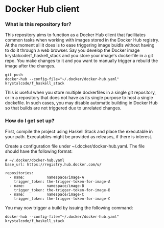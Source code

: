 # Docker Hub client #

### What is this repository for? ###

This repository aims to function as a Docker Hub client that facilitates common tasks when working with images stored in the Docker Hub registry. At the moment all it does is to ease triggering image buidls without having to do it through a web browser. Say you develop the Docker image krystalcode/f_haskell_stack and you store your image's dockerfile in a git repo. You make changes to it and you want to manually trigger a rebuild the image after the changes.

```
git push
docker-hub --config-file="~/.docker/docker-hub.yaml" krystalcode/f_haskell_stack
```

This is useful when you store multiple dockerfiles in a single git repository, or in a repository that does not have as its single purpose to host a single dockefile. In such cases, you may disable automatic building in Docker Hub so that builds are not triggered due to unrelated changes.

### How do I get set up? ###

First, compile the project using Haskell Stack and place the executable in your path. Executables might be provided as releases, if there is interest.

Create a configuration file under ~/.docker/docker-hub.yaml. The file should have the following format:

```
# ~/.docker/docker-hub.yaml
base_url: https://registry.hub.docker.com/u/

repositories:
  - name:          namespace/image-A
    trigger_token: the-trigger-token-for-image-A
  - name:          namespace/image-B
    trigger_token: the-trigger-token-for-image-B
  - name:          namespace/image-C
    trigger_token: the-trigger-token-for-image-C
```

You may now trigger a build by issuing the following command:

```
docker-hub --config-file="~/.docker/docker-hub.yaml" krystalcode/f_haskell_stack
```
